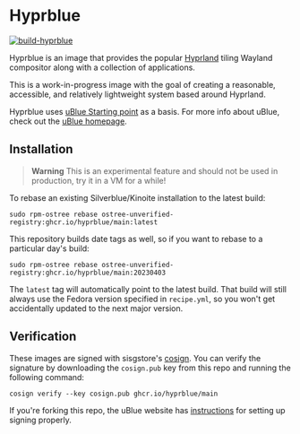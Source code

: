 # Hyprblue

[![build-hyprblue](https://github.com/hyprblue/hyprblue/actions/workflows/build.yml/badge.svg)](https://github.com/hyprblue/hyprblue/actions/workflows/build.yml)

Hyprblue is an image that provides the popular [Hyprland](https://hyprland.org/) tiling Wayland compositor along with a collection of applications.

This is a work-in-progress image with the goal of creating a reasonable, accessible, and relatively lightweight
system based around Hyprland.

Hyprblue uses [uBlue Starting point](https://github.com/ublue-os/startingpoint) as a basis.
For more info about uBlue, check out the [uBlue homepage](https://ublue.it/).

## Installation

> **Warning**
> This is an experimental feature and should not be used in production, try it in a VM for a while!

To rebase an existing Silverblue/Kinoite installation to the latest build:

```
sudo rpm-ostree rebase ostree-unverified-registry:ghcr.io/hyprblue/main:latest
```

This repository builds date tags as well, so if you want to rebase to a particular day's build:

```
sudo rpm-ostree rebase ostree-unverified-registry:ghcr.io/hyprblue/main:20230403
```

The `latest` tag will automatically point to the latest build. That build will still always use the Fedora version specified in `recipe.yml`, so you won't get accidentally updated to the next major version.

## Verification

These images are signed with sisgstore's [cosign](https://docs.sigstore.dev/cosign/overview/). You can verify the signature by downloading the `cosign.pub` key from this repo and running the following command:

    cosign verify --key cosign.pub ghcr.io/hyprblue/main

If you're forking this repo, the uBlue website has [instructions](https://ublue.it/making-your-own/) for setting up signing properly.
